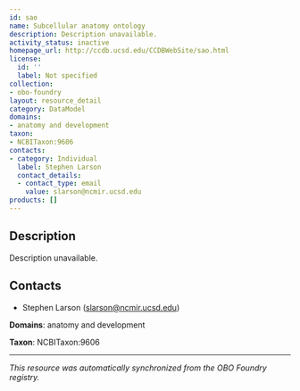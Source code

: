 ```yaml
---
id: sao
name: Subcellular anatomy ontology
description: Description unavailable.
activity_status: inactive
homepage_url: http://ccdb.ucsd.edu/CCDBWebSite/sao.html
license:
  id: ''
  label: Not specified
collection:
- obo-foundry
layout: resource_detail
category: DataModel
domains:
- anatomy and development
taxon:
- NCBITaxon:9606
contacts:
- category: Individual
  label: Stephen Larson
  contact_details:
  - contact_type: email
    value: slarson@ncmir.ucsd.edu
products: []
---
```


## Description

Description unavailable.

## Contacts

- Stephen Larson (slarson@ncmir.ucsd.edu)

**Domains**: anatomy and development

**Taxon**: NCBITaxon:9606

---

*This resource was automatically synchronized from the OBO Foundry registry.*
